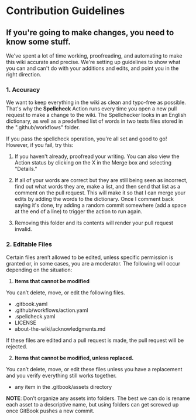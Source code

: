 # Contribution Guidelines

## If you're going to make changes, you need to know some stuff.

We've spent a lot of time working, proofreading, and automating to make this wiki accurate and precise. We're setting up guidelines to show what you can and can't do with your additions and edits, and point you in the right direction.

### 1. Accuracy

We want to keep everything in the wiki as clean and typo-free as possible. That's why the **Spellcheck** Action runs every time you open a new pull request to make a change to the wiki. The Spellchecker looks in an English dictionary, as well as a predefined list of words in two texts files stored in the ".github/workflows" folder.

If you pass the spellcheck operation, you're all set and good to go! However, if you fail, try this:

1. If you haven't already, proofread your writing. You can also view the Action status by clicking on the X in the Merge box and selecting "Details."

2. If all of your words are correct but they are still being seen as incorrect, find out what words they are, make a list, and then send that list as a comment on the pull request. This will make it so that I can merge your edits by adding the words to the dictionary. Once I comment back saying it's done, try adding a random commit somewhere (add a space at the end of a line) to trigger the action to run again. 

3. Removing this folder and its contents will render your pull request invalid.

### 2. Editable Files

Certain files aren’t allowed to be edited, unless specific permission is granted or, in some cases, you are a moderator. The following will occur depending on the situation:

1. **Items that cannot be modified**

You can’t delete, move, or edit the following files.

* .gitbook.yaml
* .github/workflows/action.yaml
* .spellcheck.yaml
* LICENSE
* about-the-wiki/acknowledgments.md

If these files are edited and a pull request is made, the pull request will be rejected.

2. **Items that cannot be modified, unless replaced.**

You can’t delete, move, or edit these files unless you have a replacement and you verify everything still works together.

* any item in the .gitbook/assets directory

**NOTE**: Don’t organize any assets into folders. The best we can do is rename each asset to a descriptive name, but using folders can get screwed up once GitBook pushes a new commit.
